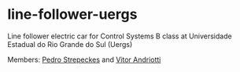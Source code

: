 # line-follower-uergs
Line follower electric car for Control Systems B class at Universidade Estadual do Rio Grande do Sul (Uergs)

Members: [Pedro Strepeckes](https://github.com/pstrepeckes) and [Vitor Andriotti](https://github.com/va17)
